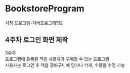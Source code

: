 # BookstoreProgram
서점 프로그램-자바프로그래밍2

4주차
로그인 화면 제작  
------------------------------------------------------------------  
3주차  
프로그램에 등록된 책을 사용자가 구매할 수 있는 프로그램  
사용자는 로그인 후 책을 장바구니에 담거나 삭제, 수량을 수정 가능
